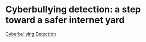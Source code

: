 # Cyberbullying detection: a step toward a safer internet yard
[Cyberbullying Detection](https://dl.acm.org/doi/abs/10.1145/2187980.2187995?casa_token=N0C7nYFF0bUAAAAA:yS5O-U3m8ysMv-eWDoYfy2dQz6ut1p5TmzJopJbDKUwI3Cchk5yDmooW3wM8Vb9onJaHrspZUUQpRQ)
